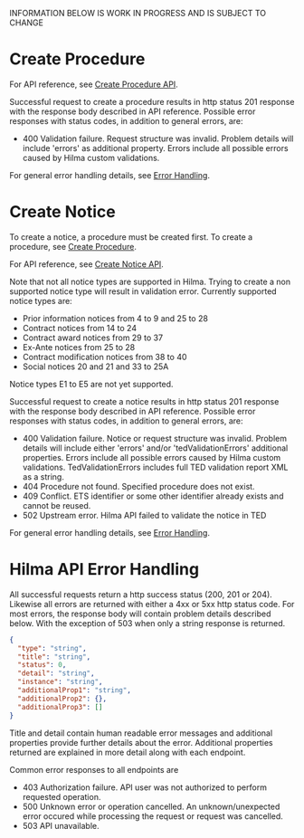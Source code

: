 INFORMATION BELOW IS WORK IN PROGRESS AND IS SUBJECT TO CHANGE

# Create Procedure
<a name="create-procedure"></a>

For API reference, see [Create Procedure API](https://hns-hilma-test-apim.developer.azure-api.net/api-details#api=ets-write-eforms-api&operation=post-external-write-v1-procedure).

Successful request to create a procedure results in http status 201 response with the response body described in API reference. Possible error responses with status codes, in addition to general errors, are:

- 400 Validation failure. Request structure was invalid. Problem details will include 'errors' as additional property. Errors include all possible errors caused by Hilma custom validations.

For general error handling details, see [Error Handling](#error-handling).

# Create Notice
<a name="create-notice"></a>

To create a notice, a procedure must be created first. To create a procedure, see [Create Procedure](#create-procedure).

For API reference, see [Create Notice API](https://hns-hilma-test-apim.developer.azure-api.net/api-details#api=ets-write-eforms-api&operation=post-external-write-v1-procedure-procedureid-notice-etsidentifier).

Note that not all notice types are supported in Hilma. Trying to create a non supported notice type will result in validation error. Currently supported notice types are:
- Prior information notices from 4 to 9 and 25 to 28
- Contract notices from 14 to 24
- Contract award notices from 29 to 37
- Ex-Ante notices from 25 to 28
- Contract modification notices from 38 to 40
- Social notices 20 and 21 and 33 to 25A

Notice types E1 to E5 are not yet supported.

Successful request to create a notice results in http status 201 response with the response body described in API reference. Possible error responses with status codes, in addition to general errors, are:

- 400 Validation failure. Notice or request structure was invalid. Problem details will include either 'errors' and/or 'tedValidationErrors' additional properties. Errors include all possible errors caused by Hilma custom validations. TedValidationErrors includes full TED validation report XML as a string.
- 404 Procedure not found. Specified procedure does not exist.
- 409 Conflict. ETS identifier or some other identifier already exists and cannot be reused.
- 502 Upstream error. Hilma API failed to validate the notice in TED

For general error handling details, see [Error Handling](#error-handling).

# Hilma API Error Handling
<a name="error-handling"></a>

All successful requests return a http success status (200, 201 or 204). Likewise all errors are returned with either a 4xx or 5xx http status code. For most errors, the response body will contain problem details described below. With the exception of 503 when only a string response is returned.

```json
{
  "type": "string",
  "title": "string",
  "status": 0,
  "detail": "string",
  "instance": "string",
  "additionalProp1": "string",
  "additionalProp2": {},
  "additionalProp3": []
}
```

Title and detail contain human readable error messages and additional properties provide further details about the error. Additional properties returned are explained in more detail along with each endpoint.

Common error responses to all endpoints are
- 403 Authorization failure. API user was not authorized to perform requested operation.
- 500 Unknown error or operation cancelled. An unknown/unexpected error occured while processing the request or request was cancelled.
- 503 API unavailable.

